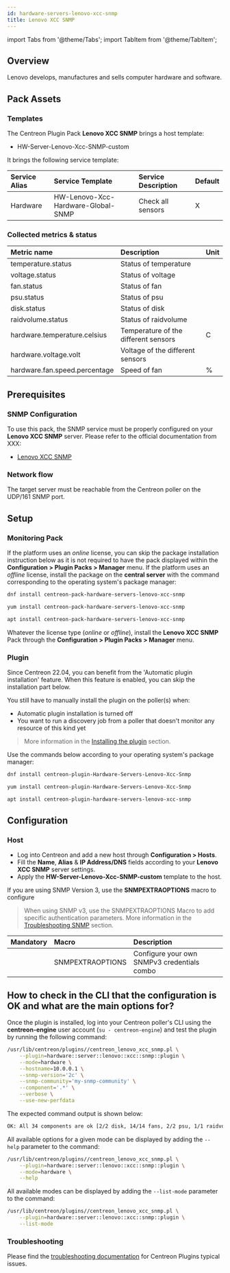 ```yaml
---
id: hardware-servers-lenovo-xcc-snmp
title: Lenovo XCC SNMP
---
```

import Tabs from '@theme/Tabs';
import TabItem from '@theme/TabItem';

## Overview

Lenovo develops, manufactures and sells computer hardware and software.

## Pack Assets

### Templates

The Centreon Plugin Pack **Lenovo XCC SNMP** brings a host template:

* HW-Server-Lenovo-Xcc-SNMP-custom

It brings the following service template:

| Service Alias | Service Template                   | Service Description | Default |
|:--------------|:-----------------------------------|:--------------------|:--------|
| Hardware      | HW-Lenovo-Xcc-Hardware-Global-SNMP | Check all sensors   | X       |

### Collected metrics & status

<Tabs groupId="sync">
<TabItem value="Hardware" label="Hardware">

| Metric name                   | Description                          | Unit |
|:------------------------------|:-------------------------------------|:-----|
| temperature.status            | Status of temperature                |      |
| voltage.status                | Status of voltage                    |      |
| fan.status                    | Status of fan                        |      |
| psu.status                    | Status of psu                        |      |
| disk.status                   | Status of disk                       |      |
| raidvolume.status             | Status of raidvolume                 |      |
| hardware.temperature.celsius  | Temperature of the different sensors | C    |
| hardware.voltage.volt         | Voltage of the different sensors     |      |
| hardware.fan.speed.percentage | Speed of fan                         | %    |

</TabItem>
</Tabs>



## Prerequisites

### SNMP Configuration

To use this pack, the SNMP service must be properly configured on your **Lenovo XCC SNMP**
server. Please refer to the official documentation from XXX:
* [Lenovo XCC SNMP](https://sysmgt.lenovofiles.com/help/index.jsp?topic=%2Fcom.lenovo.systems.management.xcc.doc%2FNN1ia_c_configuringSNMP.html)

### Network flow

The target server must be reachable from the Centreon poller on the UDP/161
SNMP port.

## Setup

### Monitoring Pack

If the platform uses an *online* license, you can skip the package installation
instruction below as it is not required to have the pack displayed within the
**Configuration > Plugin Packs > Manager** menu.
If the platform uses an *offline* license, install the package on the **central server**
with the command corresponding to the operating system's package manager:

<Tabs groupId="sync">
<TabItem value="Alma / RHEL / Oracle Linux 8" label="Alma / RHEL / Oracle Linux 8">

```bash
dnf install centreon-pack-hardware-servers-lenovo-xcc-snmp
```

</TabItem>
<TabItem value="CentOS 7" label="CentOS 7">

```bash
yum install centreon-pack-hardware-servers-lenovo-xcc-snmp
```

</TabItem>
<TabItem value="Debian 11" label="Debian 11">

```bash
apt install centreon-pack-hardware-servers-lenovo-xcc-snmp
```

</TabItem>
</Tabs>

Whatever the license type (*online* or *offline*), install the **Lenovo XCC SNMP** Pack through
the **Configuration > Plugin Packs > Manager** menu.

### Plugin

Since Centreon 22.04, you can benefit from the 'Automatic plugin installation' feature.
When this feature is enabled, you can skip the installation part below.

You still have to manually install the plugin on the poller(s) when:
- Automatic plugin installation is turned off
- You want to run a discovery job from a poller that doesn't monitor any resource of this kind yet

> More information in the [Installing the plugin](/docs/monitoring/pluginpacks/#installing-the-plugin) section.

Use the commands below according to your operating system's package manager:

<Tabs groupId="sync">
<TabItem value="Alma / RHEL / Oracle Linux 8" label="Alma / RHEL / Oracle Linux 8">

```bash
dnf install centreon-plugin-Hardware-Servers-Lenovo-Xcc-Snmp
```

</TabItem>
<TabItem value="CentOS 7" label="CentOS 7">

```bash
yum install centreon-plugin-Hardware-Servers-Lenovo-Xcc-Snmp
```

</TabItem>
<TabItem value="Debian 11" label="Debian 11">

```bash
apt install centreon-plugin-hardware-servers-lenovo-xcc-snmp
```

</TabItem>
</Tabs>

## Configuration

### Host

* Log into Centreon and add a new host through **Configuration > Hosts**.
* Fill the **Name**, **Alias** & **IP Address/DNS** fields according to your **Lenovo XCC SNMP** server settings.
* Apply the **HW-Server-Lenovo-Xcc-SNMP-custom** template to the host.

If you are using SNMP Version 3, use the **SNMPEXTRAOPTIONS** macro to configure
> When using SNMP v3, use the SNMPEXTRAOPTIONS Macro to add specific authentication parameters.
> More information in the [Troubleshooting SNMP](../getting-started/how-to-guides/troubleshooting-plugins.md#snmpv3-options-mapping) section.

| Mandatory | Macro            | Description                                 |
|:----------|:-----------------|:--------------------------------------------|
|           | SNMPEXTRAOPTIONS | Configure your own SNMPv3 credentials combo |

## How to check in the CLI that the configuration is OK and what are the main options for?

Once the plugin is installed, log into your Centreon poller's CLI using the
**centreon-engine** user account (`su - centreon-engine`) and test the plugin by
running the following command:

```bash
/usr/lib/centreon/plugins//centreon_lenovo_xcc_snmp.pl \
    --plugin=hardware::server::lenovo::xcc::snmp::plugin \
    --mode=hardware \
    --hostname=10.0.0.1 \
    --snmp-version='2c' \
    --snmp-community='my-snmp-community' \
    --component='.*' \
    --verbose \
    --use-new-perfdata
```

The expected command output is shown below:

```bash
OK: All 34 components are ok [2/2 disk, 14/14 fans, 2/2 psu, 1/1 raidvolume, 11/11 temperatures, 4/4 voltages]. | 'temp_CPU1 Temp'=30C;;;; 'temp_CPU1 DTS'=-51.0C;;0:-0.2;; 'temp_CPU2 Temp'=31C;;;; 'temp_CPU2 DTS'=-51.0C;;0:-0.2;; 'temp_DIMM 5 Temp'=27C;;;; 'temp_DIMM 8 Temp'=27C;;;; 'temp_DIMM 17 Temp'=27C;;;; 'temp_DIMM 20 Temp'=27C;;;; 'temp_PCH Temp'=43C;;;; 'temp_Ambient Temp'=27C;0:43;0:47;; 'temp_Exhaust Temp'=27C;;;; 'volt_CMOS Battery'=3.1850;2.3920:;2.2490:;; 'volt_SysBrd 3.3V'=3.3015;;2.9760:3.6270;; 'volt_SysBrd 5V'=5.0310;;4.4928:5.4990;; 'volt_SysBrd 12V'=12.096;;10.808:13.216;; 'fan_Fan 1A Tach'=41%;;;0;100 'fan_Fan 1B Tach'=33%;;;0;100 'fan_Fan 2A Tach'=33%;;;0;100 'fan_Fan 2B Tach'=33%;;;0;100 'fan_Fan 3A Tach'=33%;;;0;100 'fan_Fan 3B Tach'=33%;;;0;100 'fan_Fan 4A Tach'=33%;;;0;100 'fan_Fan 4B Tach'=33%;;;0;100 'fan_Fan 5A Tach'=33%;;;0;100 'fan_Fan 5B Tach'=33%;;;0;100 'fan_Fan 6A Tach'=33%;;;0;100 'fan_Fan 6B Tach'=33%;;;0;100 'fan_Fan 7A Tach'=33%;;;0;100 'fan_Fan 7B Tach'=33%;;;0;100 'count_disk'=2;;;; 'count_fan'=14;;;; 'count_psu'=2;;;; 'count_raidvolume'=1;;;; 'count_temperature'=11;;;; 'count_voltage'=4;;;;
```

All available options for a given mode can be displayed by adding the
`--help` parameter to the command:

```bash
/usr/lib/centreon/plugins//centreon_lenovo_xcc_snmp.pl \
    --plugin=hardware::server::lenovo::xcc::snmp::plugin \
    --mode=hardware \
    --help
```

All available modes can be displayed by adding the `--list-mode` parameter to
the command:

```bash
/usr/lib/centreon/plugins//centreon_lenovo_xcc_snmp.pl \
    --plugin=hardware::server::lenovo::xcc::snmp::plugin \
    --list-mode
```

### Troubleshooting

Please find the [troubleshooting documentation](../getting-started/how-to-guides/troubleshooting-plugins.md)
for Centreon Plugins typical issues.